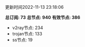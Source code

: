 更新时间2022-11-13 23:18:06

**总订阅: 73**
**总节点: 940**
**有效节点: 386**
- v2ray节点: 234
- trojan节点: 133
- ss节点: 19
